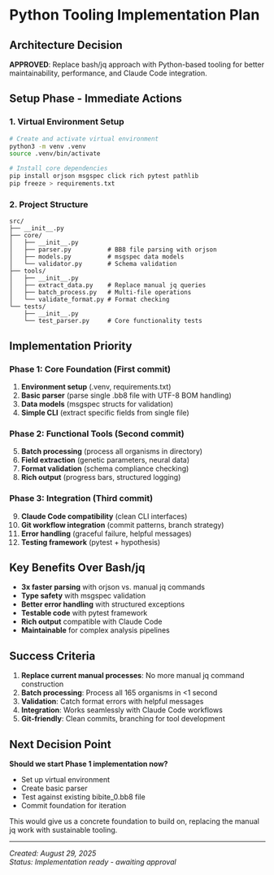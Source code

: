 # Python Tooling Implementation Plan

## Architecture Decision
**APPROVED**: Replace bash/jq approach with Python-based tooling for better maintainability, performance, and Claude Code integration.

## Setup Phase - Immediate Actions

### 1. Virtual Environment Setup
```bash
# Create and activate virtual environment
python3 -m venv .venv
source .venv/bin/activate

# Install core dependencies
pip install orjson msgspec click rich pytest pathlib
pip freeze > requirements.txt
```

### 2. Project Structure
```
src/
├── __init__.py
├── core/
│   ├── __init__.py
│   ├── parser.py          # BB8 file parsing with orjson
│   ├── models.py          # msgspec data models  
│   └── validator.py       # Schema validation
├── tools/
│   ├── __init__.py
│   ├── extract_data.py    # Replace manual jq queries
│   ├── batch_process.py   # Multi-file operations  
│   └── validate_format.py # Format checking
└── tests/
    ├── __init__.py
    └── test_parser.py     # Core functionality tests
```

## Implementation Priority

### Phase 1: Core Foundation (First commit)
1. **Environment setup** (.venv, requirements.txt)
2. **Basic parser** (parse single .bb8 file with UTF-8 BOM handling)
3. **Data models** (msgspec structs for validation)
4. **Simple CLI** (extract specific fields from single file)

### Phase 2: Functional Tools (Second commit)  
5. **Batch processing** (process all organisms in directory)
6. **Field extraction** (genetic parameters, neural data)
7. **Format validation** (schema compliance checking)
8. **Rich output** (progress bars, structured logging)

### Phase 3: Integration (Third commit)
9. **Claude Code compatibility** (clean CLI interfaces)
10. **Git workflow integration** (commit patterns, branch strategy)
11. **Error handling** (graceful failure, helpful messages)
12. **Testing framework** (pytest + hypothesis)

## Key Benefits Over Bash/jq

- **3x faster parsing** with orjson vs. manual jq commands
- **Type safety** with msgspec validation
- **Better error handling** with structured exceptions  
- **Testable code** with pytest framework
- **Rich output** compatible with Claude Code
- **Maintainable** for complex analysis pipelines

## Success Criteria

1. **Replace current manual processes**: No more manual jq command construction
2. **Batch processing**: Process all 165 organisms in <1 second
3. **Validation**: Catch format errors with helpful messages
4. **Integration**: Works seamlessly with Claude Code workflows
5. **Git-friendly**: Clean commits, branching for tool development

## Next Decision Point

**Should we start Phase 1 implementation now?**
- Set up virtual environment
- Create basic parser
- Test against existing bibite_0.bb8 file
- Commit foundation for iteration

This would give us a concrete foundation to build on, replacing the manual jq work with sustainable tooling.

---
*Created: August 29, 2025*  
*Status: Implementation ready - awaiting approval*
